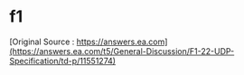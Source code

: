 # f1

[Original Source : https://answers.ea.com](https://answers.ea.com/t5/General-Discussion/F1-22-UDP-Specification/td-p/11551274)
